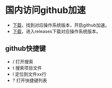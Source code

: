 # 国内访问github加速
- [下载](https://steampp.net/)，找到对应操作系统版本，开启github加速。
- [下载](https://github.com/docmirror/dev-sidecar)，进入releases下载对应操作系统版本。

## github快捷键
- / 打开搜索
- t 搜索项目文件
- l 定位到文件xx行
- ? 打开快捷键列表


